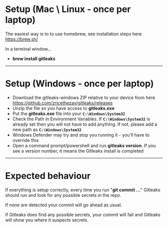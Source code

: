 # Setup (Mac \ Linux - once per laptop)

The easiest way is to to use homebrew, see installation steps here https://brew.sh/

In a terminal window...

- **brew install gitleaks**

---

# Setup (Windows - once per laptop)

- Download the gitleaks-windows ZIP relative to your device from here https://github.com/zricethezav/gitleaks/releases
- Unzip the file so you have access to **gitleaks.exe**
- Put the **gitleaks.exe** file into your **`C:\Windows\System32`**
- Check the Path in Environment Variables. If **`C:\Windows\System32`** is already set then you will not have to add anything. If not, please add a new path as **`C:\Windows\System32`**
- Windows Defender may try and stop you running it - you'll have to override this
- Open a command prompt/powershell and run **gitleaks version**. If you see a version number, it means the Gitleaks install is completed

---

# Expected behaviour

If everything is setup correctly, every time you run "**git commit ...**" Gitleaks should run and look for any possible secrets in the repo.

If none are detected your commit will go ahead as usual.

If Gitleaks does find any possible secrets, your commit will fail and Gitleaks will show you where it suspects secrets.
